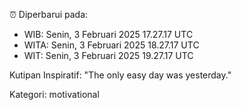⏰ Diperbarui pada:
- WIB: Senin, 3 Februari 2025 17.27.17 UTC
- WITA: Senin, 3 Februari 2025 18.27.17 UTC
- WIT: Senin, 3 Februari 2025 19.27.17 UTC

Kutipan Inspiratif:
"The only easy day was yesterday."


Kategori: motivational

